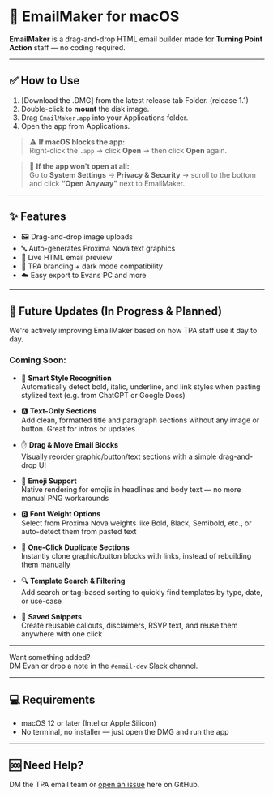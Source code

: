 # 📧 EmailMaker for macOS

**EmailMaker** is a drag-and-drop HTML email builder made for **Turning Point Action** staff — no coding required.

---

## ✅ How to Use

1. [Download the .DMG] from the latest release tab Folder. (release 1.1)
2. Double-click to **mount** the disk image.
3. Drag `EmailMaker.app` into your Applications folder.
4. Open the app from Applications.

> ⚠️ **If macOS blocks the app:**  
> Right-click the `.app` → click **Open** → then click **Open** again.

> 🚫 **If the app won't open at all:**  
> Go to **System Settings** → **Privacy & Security** → scroll to the bottom and click **“Open Anyway”** next to EmailMaker.

---

## ✨ Features

- 🖼️ Drag-and-drop image uploads  
- 🔤 Auto-generates Proxima Nova text graphics  
- 🧩 Live HTML email preview  
- 🎨 TPA branding + dark mode compatibility  
- ☁️ Easy export to Evans PC and more  

---

## 🚧 Future Updates (In Progress & Planned)

We're actively improving EmailMaker based on how TPA staff use it day to day.

### Coming Soon:

- 🧠 **Smart Style Recognition**  
  Automatically detect bold, italic, underline, and link styles when pasting stylized text (e.g. from ChatGPT or Google Docs)

- 🅰️ **Text-Only Sections**  
  Add clean, formatted title and paragraph sections without any image or button. Great for intros or updates

- ✋ **Drag & Move Email Blocks**  
  Visually reorder graphic/button/text sections with a simple drag-and-drop UI

- 🌈 **Emoji Support**  
  Native rendering for emojis in headlines and body text — no more manual PNG workarounds

- 🅱️ **Font Weight Options**  
  Select from Proxima Nova weights like Bold, Black, Semibold, etc., or auto-detect them from pasted text

- 📄 **One-Click Duplicate Sections**  
  Instantly clone graphic/button blocks with links, instead of rebuilding them manually

- 🔍 **Template Search & Filtering**  
  Add search or tag-based sorting to quickly find templates by type, date, or use-case

- 🧾 **Saved Snippets**  
  Create reusable callouts, disclaimers, RSVP text, and reuse them anywhere with one click

---

Want something added?  
DM Evan or drop a note in the `#email-dev` Slack channel.

---

## 💻 Requirements

- macOS 12 or later (Intel or Apple Silicon)
- No terminal, no installer — just open the DMG and run the app

---

## 🆘 Need Help?

DM the TPA email team or [open an issue](#) here on GitHub.
